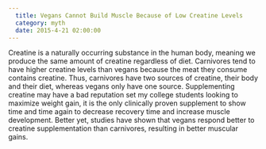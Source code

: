 ```yaml
---
  title: Vegans Cannot Build Muscle Because of Low Creatine Levels
  category: myth
  date: 2015-4-21 02:00:00
---
```

Creatine is a naturally occurring substance in the human body, meaning we produce the same amount of creatine regardless of diet. Carnivores tend to have higher creatine levels than vegans because the meat they consume contains creatine. Thus, carnivores have two sources of creatine, their body and their diet, whereas vegans only have one source. Supplementing creatine may have a bad reputation set my college students looking to maximize weight gain, it is the only clinically proven supplement to show time and time again to decrease recovery time and increase muscle development. Better yet, studies have shown that vegans respond better to creatine supplementation than carnivores, resulting in better muscular gains.
